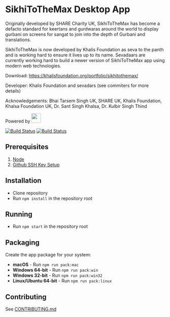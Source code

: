 # SikhiToTheMax Desktop App

Originally developed by SHARE Charity UK, SikhiToTheMax has become a defacto standard for keertans and gurdwaras around the world to display gurbani on screens for sangat to join into the depth of Gurbani and translations.

SikhiToTheMax is now developed by Khalis Foundation as seva to the panth and is working hard to ensure it lives up to its name.
Sevadaars are currently working hard to build a newer version of SikhiToTheMax app using modern web technologies.

Download: https://khalisfoundation.org/portfolio/sikhitothemax/

Developer: Khalis Foundation and sevadars (see commiters for more details)

Acknowledgements: Bhai Tarsem Singh UK, SHARE UK, Khalis Foundation, Khalsa Foundation UK, Dr. Sant Singh Khalsa, Dr. Kulbir Singh Thind

Powered by [<img height="30" src="http://www.banidb.com/wp-content/uploads/2018/03/full-banidb-logo.png">](http://banidb.com)


[![Build Status](https://api.travis-ci.org/KhalisFoundation/sttm-desktop.svg?branch=release)](https://travis-ci.org/KhalisFoundation/sttm-desktop) [![Build Status](https://ci.appveyor.com/api/projects/status/github/khalisfoundation/sttm-desktop?branch=release&svg=true)](https://ci.appveyor.com/project/navdeepsinghkhalsa/sttm-desktop)

## Prerequisites
 1. [Node](https://nodejs.org/en/download/)
 2. [Github SSH Key Setup](https://help.github.com/articles/connecting-to-github-with-ssh/)

## Installation
 * Clone repository
 * Run `npm install` in the repository root

## Running
 * Run `npm start` in the repository root

## Packaging

Create the app package for your system:

 * **macOS** - Run `npm run pack:mac`
 * **Windows 64-bit** - Run `npm run pack:win`
 * **Windows 32-bit** - Run `npm run pack:win32`
 * **Linux/Ubuntu 64-bit** - Run `npm run pack:linux`

## Contributing
See [CONTRIBUTING.md](CONTRIBUTING.md)
